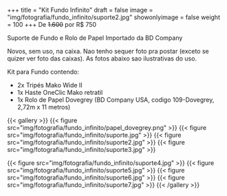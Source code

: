 +++
title = "Kit Fundo Infinito"
draft = false
image = "img/fotografia/fundo_infinito/suporte2.jpg"
showonlyimage = false
weight = 100
+++
De ~~1.600~~ por <span class="price">R$ 750</span>

Suporte de Fundo e Rolo de Papel Importado da BD Company
<!--more-->

Novos, sem uso, na caixa. Nao tenho sequer foto pra postar (exceto se quizer ver foto das caixas). As fotos abaixo sao ilustrativas do uso.

Kit para Fundo contendo:

- 2x Tripés Mako Wide II
- 1x Haste OneClic Mako retratil
- 1x Rolo de Papel Dovegrey (BD Company USA, codigo 109-Dovegrey, 2,72m x 11 metros)

{{< gallery >}}
{{< figure src="img/fotografia/fundo_infinito/papel_dovegrey.png" >}}
{{< figure src="img/fotografia/fundo_infinito/suporte.jpg" >}}
{{< figure src="img/fotografia/fundo_infinito/suporte2.jpg" >}}
{{< figure src="img/fotografia/fundo_infinito/suporte3.jpg" >}}

{{< figure src="img/fotografia/fundo_infinito/suporte4.jpg" >}}
{{< figure src="img/fotografia/fundo_infinito/suporte5.jpg" >}}
{{< figure src="img/fotografia/fundo_infinito/suporte6.jpg" >}}
{{< figure src="img/fotografia/fundo_infinito/suporte7.jpg" >}}
{{< /gallery >}}